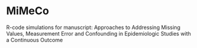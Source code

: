 # MiMeCo
R-code simulations for manuscript: Approaches to Addressing Missing Values, Measurement Error and Confounding in Epidemiologic Studies with a Continuous Outcome 
